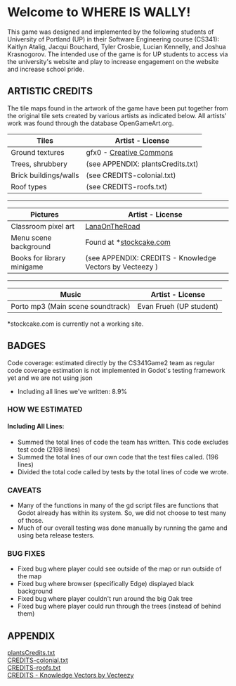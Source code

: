 # Welcome to WHERE IS WALLY!
This game was designed and implemented by the following students of University of Portland (UP) in their Software Engineering course (CS341): Kaitlyn Atalig, Jacqui Bouchard, Tyler Crosbie, Lucian Kennelly, and Joshua Krasnogorov. The intended use of the game is for UP students to access via the university's website and play to increase engagement on the website and increase school pride.

## ARTISTIC CREDITS

The tile maps found in the artwork of the game have been put together from the original tile sets created by various artists as indicated below. All artists' work was found through the database OpenGameArt.org.

|          Tiles        |         Artist - License           |
|-----------------------|------------------------------------|
| Ground textures       | gfx0 - [Creative Commons](https://creativecommons.org/licenses/by/4.0/)            |
| Trees, shrubbery      | (see APPENDIX: plantsCredits.txt) |
| Brick buildings/walls | (see CREDITS-colonial.txt)         |
| Roof types            | (see CREDITS-roofs.txt)            |
--------------------------------------------------------------

|    Pictures   |         Artist - License    |
|---------------|-----------------------------|
| Classroom pixel art | [LanaOnTheRoad](https://www.deviantart.com/lanaontheroad/art/Pixel-Art-Classroom-B-2-807285585) |
| Menu scene background | Found at *[stockcake.com](https://www.google.com/url?) |
| Books for library minigame | (see APPENDIX: CREDITS - Knowledge Vectors by Vecteezy ) |
-----------------------------------------------------------------------------------------
|         Music        |         Artist - License           |
|-----------------------|------------------------------------|
| Porto mp3 (Main scene soundtrack) | Evan Frueh (UP student)|

*stockcake.com is currently not a working site.

## BADGES
Code coverage: estimated directly by the CS341Game2 team as regular code coverage estimation is not implemented in Godot's testing framework yet and we are not using json
- Including all lines we've written: 8.9%

### HOW WE ESTIMATED
#### Including All Lines:
- Summed the total lines of code the team has written. This code excludes test code (2198 lines)
- Summed the total lines of our own code that the test files called. (196 lines)
- Divided the total code called by tests by the total lines of code we wrote.

### CAVEATS
- Many of the functions in many of the gd script files are functions that Godot already has within its system. So, we did not choose to test many of those. 
- Much of our overall testing was done manually by running the game and using beta release testers. 

### BUG FIXES
- Fixed bug where player could see outside of the map or run outside of the map
- Fixed bug where browser (specifically Edge) displayed black background
- Fixed bug where player couldn't run around the big Oak tree
- Fixed bug where player could run through the trees (instead of behind them)

## APPENDIX
[plantsCredits.txt](https://github.com/user-attachments/files/18759349/plantsCredits.txt) \
[CREDITS-colonial.txt](https://github.com/user-attachments/files/18759367/CREDITS-colonial.txt) \
[CREDITS-roofs.txt](https://github.com/user-attachments/files/18759389/CREDITS-roofs.txt) \
[CREDITS - Knowledge Vectors by Vecteezy](https://www.vecteezy.com/free-vector/knowledge)
